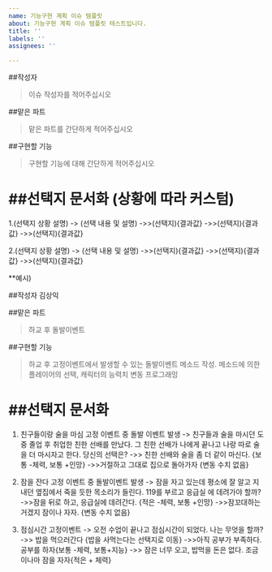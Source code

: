 ```yaml
---
name: 기능구현 계획 이슈 템플릿
about: 기능구현 계획 이슈 템플릿 테스트입니다.
title: ''
labels: ''
assignees: ''

---
```


##작성자
>이슈 작성자를 적어주십시오

##맡은 파트
>맡은 파트를 간단하게 적어주십시오

##구현할 기능
>구현할 기능에 대해 간단하게 적어주십시오

##선택지 문서화 (상황에 따라 커스텀)
==================================================================
1.(선택지 상황 설명)
-> (선택 내용 및 설명)
        ->>(선택지){결과값}
        ->>(선택지){결과값}
        ->>(선택지){결과값}

2.(선택지 상황 설명)
-> (선택 내용 및 설명)
        ->>(선택지){결과값}
        ->>(선택지){결과값}
       ->>(선택지){결과값}



**예시)

##작성자
김상익

##맡은 파트
>하교 후 돌발이벤트

##구현할 기능
>하교 후 고정이벤트에서 발생할 수 있는 돌발이벤트 메소드 작성. 메소드에 의한 플레이어의 선택,  캐릭터의 능력치 변동 프로그래밍

##선택지 문서화 
==================================================================
1. 친구들이랑 술을 마심 고정 이벤트 중 돌발 이벤트 발생
-> 친구들과 술을 마시던 도중 졸업 후 취업한 친한 선배를 만났다. 그 친한 선배가 나에게 끝나고 나랑 
        따로 술을 더 마시자고 한다. 당신의 선택은?
        ->> 친한 선배와 술을 좀 더 같이 마신다. {보통 -체력, 보통 +인망}
        ->>거절하고 그대로 집으로 돌아가자 {변동 수치 없음}

2. 잠을 잔다 고정 이벤트 중 돌발이벤트 발생
-> 잠을 자고 있는데 평소에 잘 알고 지내던 옆집에서 죽을 듯한 목소리가 들린다. 119를 부르고 응급실 
     에 데려가야 할까?
         ->>잠을 뒤로 하고, 응급실에 데려간다. {적은 -체력, 보통 +인망}
        ->>잠꼬대하는 거겠지 잠이나 자자. {변동 수치 없음}

3. 점심시간 고정이벤트 
-> 오전 수업이 끝나고 점심시간이 되었다. 나는 무엇을 할까?
         ->> 밥을 먹으러간다 {밥을 사먹는다는 선택지로 이동}
         ->>아직 공부가 부족하다. 공부를 하자{보통 -체력, 보통+지능}
         ->> 잠은 너무 오고, 밥먹을 돈은 없다. 조금이나마 잠을 자자{적은 + 체력}
